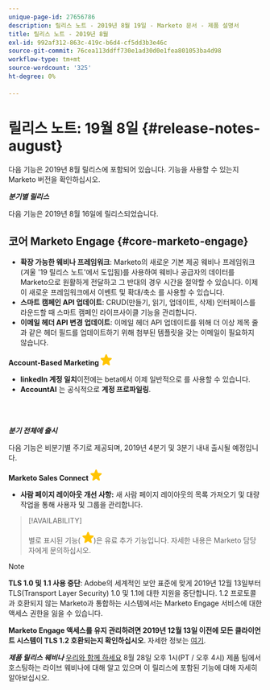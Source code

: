 ```yaml
---
unique-page-id: 27656786
description: 릴리스 노트 - 2019년 8월 19일 - Marketo 문서 - 제품 설명서
title: 릴리스 노트 - 2019년 8월
exl-id: 992af312-863c-419c-b6d4-cf5dd3b3e46c
source-git-commit: 76cea113ddff730e1ad30d0e1fea801053ba4d98
workflow-type: tm+mt
source-wordcount: '325'
ht-degree: 0%

---
```


# 릴리스 노트: 19월 8일 {#release-notes-august}

다음 기능은 2019년 8월 릴리스에 포함되어 있습니다. 기능을 사용할 수 있는지 Marketo 버전을 확인하십시오.

**_분기별 릴리스_**

다음 기능은 2019년 8월 16일에 릴리스되었습니다.

## 코어 Marketo Engage {#core-marketo-engage}

* **확장 가능한 웨비나 프레임워크**: Marketo의 새로운 기본 제공 웨비나 프레임워크(겨울 &#39;19 릴리스 노트&#39;에서 도입됨)를 사용하여 웨비나 공급자의 데이터를 Marketo으로 원활하게 전달하고 그 반대의 경우 시간을 절약할 수 있습니다. 이제 이 새로운 프레임워크에서 이벤트 및 확대/축소 를 사용할 수 있습니다.
* **스마트 캠페인 API 업데이트**: CRUD(만들기, 읽기, 업데이트, 삭제) 인터페이스를 라운드할 때 스마트 캠페인 라이프사이클 기능을 관리합니다.
* **이메일 헤더 API 변경 업데이트**: 이메일 헤더 API 업데이트를 위해 더 이상 제목 줄과 같은 헤더 필드를 업데이트하기 위해 첨부된 템플릿을 갖는 이메일이 필요하지 않습니다.

**Account-Based Marketing** ![(별)](assets/yellow-star.png)

* **linkedIn 계정 일치**&#x200B;이전에는 beta에서 이제 일반적으로 를 사용할 수 있습니다.
* **AccountAI** 는 공식적으로 **계정 프로파일링**.

<br> 

**_분기 전체에 출시_**

다음 기능은 비분기별 주기로 제공되며, 2019년 4분기 및 3분기 내내 출시될 예정입니다.

**Marketo Sales Connect** ![(별)](assets/yellow-star.png)

* **사람 페이지 레이아웃 개선 사항:** 새 사람 페이지 레이아웃의 목록 가져오기 및 대량 작업을 통해 사용자 및 그룹을 관리합니다.

>[!AVAILABILITY]
>
>별로 표시된 기능( ![(별)](assets/yellow-star.png))은 유료 추가 기능입니다. 자세한 내용은 Marketo 담당자에게 문의하십시오.

>[!NOTE]
>
>**TLS 1.0 및 1.1 사용 중단**: Adobe의 세계적인 보안 표준에 맞게 2019년 12월 13일부터 TLS(Transport Layer Security) 1.0 및 1.1에 대한 지원을 중단합니다. 1.2 프로토콜과 호환되지 않는 Marketo과 통합하는 시스템에서는 Marketo Engage 서비스에 대한 액세스 권한을 잃을 수 있습니다.
>
>**Marketo Engage 액세스를 유지 관리하려면 2019년 12월 13일 이전에 모든 클라이언트 시스템이 TLS 1.2 호환되는지 확인하십시오**. 자세한 정보는 [여기](https://nation.marketo.com/docs/DOC-7059-tls-10-11-deprecation-faq).

**_제품 릴리스 웨비나_** [우리와 함께 하세요](https://engage.marketo.com/August_19_Release_Webinar.html) 8월 28일 오후 1시(PT / 오후 4시) 제품 팀에서 호스팅하는 라이브 웨비나에 대해 알고 있으며 이 릴리스에 포함된 기능에 대해 자세히 알아보십시오.
